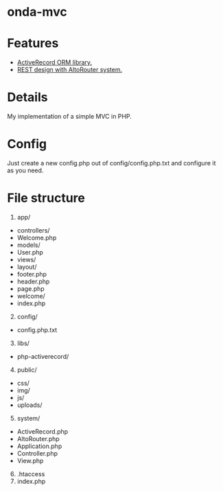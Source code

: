 onda-mvc
========

# Features
 - [ActiveRecord ORM library.](http://www.phpactiverecord.org/)
 - [REST design with AltoRouter system.](https://github.com/dannyvankooten/AltoRouter)

# Details
My implementation of a simple MVC in PHP.

# Config
Just create a new config.php out of config/config.php.txt and configure it as you need.

# File structure
1. app/
 - controllers/
  - Welcome.php
 - models/
  - User.php
 - views/
  - layout/
   - footer.php
   - header.php
   - page.php
  - welcome/
   - index.php
2. config/
 - config.php.txt
3. libs/
 - php-activerecord/
4. public/
 - css/
 - img/
 - js/
 - uploads/
5. system/
 - ActiveRecord.php
 - AltoRouter.php
 - Application.php
 - Controller.php
 - View.php
6. .htaccess
7. index.php
